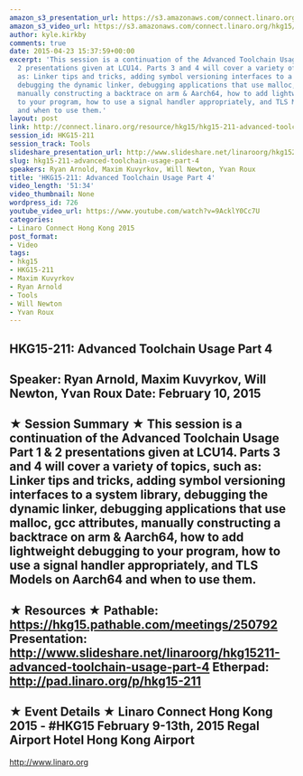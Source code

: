 ```yaml
---
amazon_s3_presentation_url: https://s3.amazonaws.com/connect.linaro.org/hkg15/Videos/02-10-Tuesday/HKG15-211.pdf
amazon_s3_video_url: https://s3.amazonaws.com/connect.linaro.org/hkg15/Videos/02-10-Tuesday/HKG15-211+Advanced+Toolchain+Usage+Part+4.mp4
author: kyle.kirkby
comments: true
date: 2015-04-23 15:37:59+00:00
excerpt: 'This session is a continuation of the Advanced Toolchain Usage Part 1 &
  2 presentations given at LCU14. Parts 3 and 4 will cover a variety of topics, such
  as: Linker tips and tricks, adding symbol versioning interfaces to a system library,
  debugging the dynamic linker, debugging applications that use malloc, gcc attributes,
  manually constructing a backtrace on arm & Aarch64, how to add lightweight debugging
  to your program, how to use a signal handler appropriately, and TLS Models on Aarch64
  and when to use them.'
layout: post
link: http://connect.linaro.org/resource/hkg15/hkg15-211-advanced-toolchain-usage-part-4/
session_id: HKG15-211
session_track: Tools
slideshare_presentation_url: http://www.slideshare.net/linaroorg/hkg15211-advanced-toolchain-usage-part-4
slug: hkg15-211-advanced-toolchain-usage-part-4
speakers: Ryan Arnold, Maxim Kuvyrkov, Will Newton, Yvan Roux
title: 'HKG15-211: Advanced Toolchain Usage Part 4'
video_length: '51:34'
video_thumbnail: None
wordpress_id: 726
youtube_video_url: https://www.youtube.com/watch?v=9AcklY0Cc7U
categories:
- Linaro Connect Hong Kong 2015
post_format:
- Video
tags:
- hkg15
- HKG15-211
- Maxim Kuvyrkov
- Ryan Arnold
- Tools
- Will Newton
- Yvan Roux
---
```


HKG15-211: Advanced Toolchain Usage Part 4 
--------------------------------------------------- 
Speaker: Ryan Arnold, Maxim Kuvyrkov, Will Newton, Yvan Roux 
Date: February 10, 2015 
--------------------------------------------------- 
★ Session Summary ★ 
This session is a continuation of the Advanced Toolchain Usage Part 1 & 2 presentations given at LCU14. Parts 3 and 4 will cover a variety of topics, such as: Linker tips and tricks, adding symbol versioning interfaces to a system library, debugging the dynamic linker, debugging applications that use malloc, gcc attributes, manually constructing a backtrace on arm & Aarch64, how to add lightweight debugging to your program, how to use a signal handler appropriately, and TLS Models on Aarch64 and when to use them. 
-------------------------------------------------- 
★ Resources ★ 
Pathable: https://hkg15.pathable.com/meetings/250792 
Presentation:  http://www.slideshare.net/linaroorg/hkg15211-advanced-toolchain-usage-part-4
Etherpad: http://pad.linaro.org/p/hkg15-211 
--------------------------------------------------- 
★ Event Details ★ 
Linaro Connect Hong Kong 2015 - #HKG15 
February 9-13th, 2015 
Regal Airport Hotel Hong Kong Airport 
--------------------------------------------------- 
http://www.linaro.org
